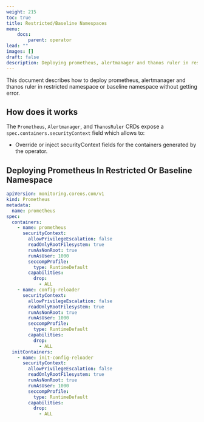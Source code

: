 ```yaml
---
weight: 215
toc: true
title: Restricted/Baseline Namespaces
menu:
    docs:
        parent: operator
lead: ""
images: []
draft: false
description: Deploying prometheus, alertmanager and thanos ruler in restricted or baseline namesapace.
---
```


This document describes how to deploy prometheus, alertmanager and thanos ruler in restricted namespace or baseline namespace without getting error.

## How does it works

The `Prometheus`, `Alertmanager`, and `ThanosRuler` CRDs expose a
`spec.containers.securityContext` field which allows to:

* Override or inject securityContext fields for the containers generated by the operator.

## Deploying Prometheus In Restricted Or Baseline Namespace

```yaml
apiVersion: monitoring.coreos.com/v1
kind: Prometheus
metadata:
  name: prometheus
spec: 
  containers:
    - name: prometheus
      securityContext:
        allowPrivilegeEscalation: false
        readOnlyRootFilesystem: true
        runAsNonRoot: true
        runAsUser: 1000
        seccompProfile:
          type: RuntimeDefault
        capabilities:
          drop:
            - ALL
    - name: config-reloader
      securityContext:
        allowPrivilegeEscalation: false
        readOnlyRootFilesystem: true
        runAsNonRoot: true
        runAsUser: 1000
        seccompProfile:
          type: RuntimeDefault
        capabilities:
          drop:
            - ALL
  initContainers:
    - name: init-config-reloader
      securityContext:
        allowPrivilegeEscalation: false
        readOnlyRootFilesystem: true
        runAsNonRoot: true
        runAsUser: 1000
        seccompProfile:
          type: RuntimeDefault
        capabilities:
          drop:
            - ALL
```
